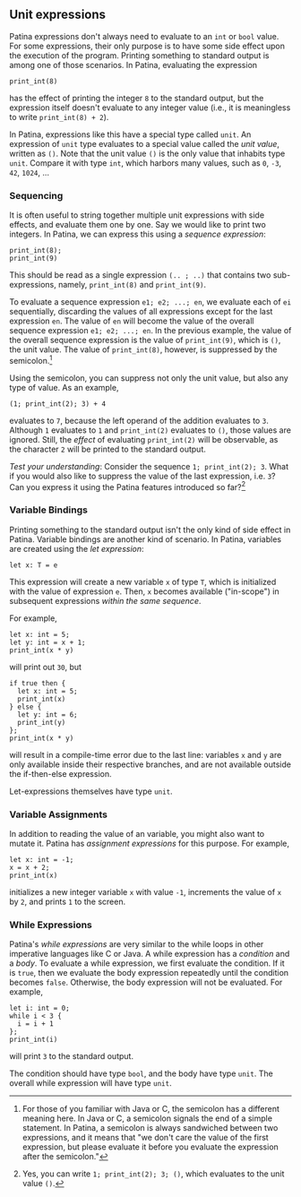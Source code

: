 ## Unit expressions

Patina expressions don't always need to evaluate to an `int` or `bool` value. For some expressions, their only purpose is to have some side effect upon the execution of the program. Printing something to standard output is among one of those scenarios. In Patina, evaluating the expression
```rust,no_run,noplayground
print_int(8)
```
has the effect of printing the integer `8` to the standard output, but the expression itself doesn't evaluate to any integer value (i.e., it is meaningless to write `print_int(8) + 2`).

In Patina, expressions like this have a special type called `unit`. An expression of `unit` type evaluates to a special value called the _unit value_, written as `()`.  Note that the unit value `()` is the only value that inhabits type `unit`. Compare it with type `int`, which harbors many values, such as `0`, `-3`, `42`, `1024`, ...


### Sequencing
It is often useful to string together multiple unit expressions with side effects, and evaluate them one by one. Say we would like to print two integers. In Patina, we can express this using a _sequence expression_:
```rust,no_run,noplayground
print_int(8);
print_int(9)
```
This should be read as a single expression `(.. ; ..)` that contains two sub-expressions, namely, `print_int(8)` and `print_int(9)`.

To evaluate a sequence expression `e1; e2; ...; en`, we evaluate each of `ei` sequentially, discarding the values of all expressions except for the last expression `en`.
The value of `en` will become the value of the overall sequence expression `e1; e2; ...; en`.
In the previous example, the value of the overall sequence expression is the value of `print_int(9)`, which is `()`, the unit value. The value of `print_int(8)`, however, is suppressed by the semicolon.[^1]

Using the semicolon, you can suppress not only the unit value, but also any type of value. As an example,
```rust,no_run,noplayground
(1; print_int(2); 3) + 4
```
evaluates to `7`, because the left operand of the addition evaluates to `3`. Although `1` evaluates to `1` and `print_int(2)` evaluates to `()`, those values are ignored. Still, the _effect_ of evaluating `print_int(2)` will be observable, as the character `2` will be printed to the standard output.

_Test your understanding_: Consider the sequence `1; print_int(2); 3`. What if you would also like to suppress the value of the last expression, i.e. `3`? Can you express it using the Patina features introduced so far?[^2]

### Variable Bindings

Printing something to the standard output isn't the only kind of side effect in Patina. Variable bindings are another kind of scenario. In Patina, variables are created using the _let expression_:
```rust,no_run,noplayground
let x: T = e
```
This expression will create a new variable `x` of type `T`, which is initialized with the value of expression `e`. Then, `x` becomes available ("in-scope") in subsequent expressions _within the same sequence_.

For example,
```rust,no_run,noplayground
let x: int = 5;
let y: int = x + 1;
print_int(x * y)
```
will print out `30`, but
```rust,no_run,noplayground
if true then {
  let x: int = 5;
  print_int(x)
} else {
  let y: int = 6;
  print_int(y)
};
print_int(x * y)
```
will result in a compile-time error due to the last line: variables `x` and `y` are only available inside their respective branches, and are not available outside the if-then-else expression.

Let-expressions themselves have type `unit`.


### Variable Assignments

In addition to reading the value of an variable, you might also want to mutate it. Patina has _assignment expressions_ for this purpose. For example,
```rust,no_run,noplayground
let x: int = -1;
x = x + 2;
print_int(x)
```
initializes a new integer variable `x` with value `-1`, increments the value of `x` by `2`, and prints `1` to the screen.


### While Expressions
Patina's _while expressions_ are very similar to the while loops in other imperative languages like C or Java. A while expression has a _condition_ and a _body_. To evaluate a while expression, we first evaluate the condition. If it is `true`, then we evaluate the body expression repeatedly until the condition becomes `false`. Otherwise, the body expression will not be evaluated. For example,
```rust,no_run,noplayground
let i: int = 0;
while i < 3 {
  i = i + 1
};
print_int(i)
```
will print `3` to the standard output.

The condition should have type `bool`, and the body have type `unit`. The overall while expression will have type `unit`.


[^1]: For those of you familiar with Java or C, the semicolon has a different meaning here. In Java or C, a semicolon signals the end of a simple statement. In Patina, a semicolon is always sandwiched between two expressions, and it means that "we don't care the value of the first expression, but please evaluate it before you evaluate the expression after the semicolon."



[^2]: Yes, you can write `1; print_int(2); 3; ()`, which evaluates to the unit value `()`.